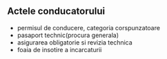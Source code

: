 ## Actele conducatorului

- permisul de conducere, categoria corspunzatoare
- pasaport technic(procura generala)
- asigurarea obligatorie si revizia technica
- foaia de insotire a incarcaturii


